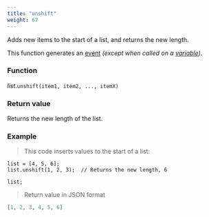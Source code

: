 ```yaml
---
title: "unshift"
weight: 67
---
```


Adds new items to the start of a list, and returns the new length.

This function generates an [event](../../../overview/events) *(except when called on a [variable](../../../overview/variable))*.

### Function

*list*.`unshift(item1, item2, ..., itemX)`

### Return value

Returns the new length of the list.

### Example

> This code inserts values to the start of a list:

```thingsdb,json_response
list = [4, 5, 6];
list.unshift(1, 2, 3);  // Returns the new length, 6

list;
```

> Return value in JSON format

```json
[1, 2, 3, 4, 5, 6]
```
